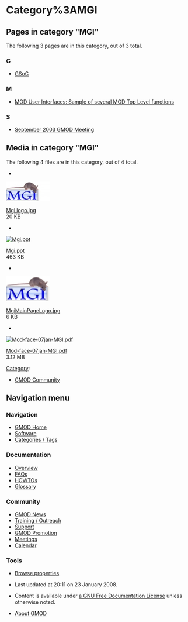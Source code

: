 



<span id="top"></span>




# <span dir="auto">Category%3AMGI</span>










## Pages in category "MGI"

The following 3 pages are in this category, out of 3 total.



### G

- [GSoC](GSoC "GSoC")

### M

- [MOD User Interfaces: Sample of several MOD Top Level
  functions](MOD_User_Interfaces:_Sample_of_several_MOD_Top_Level_functions "MOD User Interfaces: Sample of several MOD Top Level functions")

### S

- [September 2003 GMOD
  Meeting](September_2003_GMOD_Meeting "September 2003 GMOD Meeting")




## Media in category "MGI"

The following 4 files are in this category, out of 4 total.

- 

  

  

  <a href="File:Mgi_logo.jpg" class="image"><img
  src="https://raw.githubusercontent.com/GMOD/gmod.github.io/main/mediawiki/images/thumb/0/07/Mgi_logo.jpg/120px-Mgi_logo.jpg"
  width="120" height="53" alt="Mgi logo.jpg" /></a>

  

  

  

  [Mgi logo.jpg](File:Mgi_logo.jpg "File:Mgi logo.jpg")  
  20 KB  

  

  

- 

  

  

  <a href="File:Mgi.ppt" class="image"><img
  src="../mediawiki/skins/common/images/icons/fileicon.png" width="120"
  height="120" alt="Mgi.ppt" /></a>

  

  

  

  [Mgi.ppt](File:Mgi.ppt "File:Mgi.ppt")  
  463 KB  

  

  

- 

  

  

  <a href="File:MgiMainPageLogo.jpg" class="image"><img
  src="https://raw.githubusercontent.com/GMOD/gmod.github.io/main/mediawiki/images/4/4f/MgiMainPageLogo.jpg" width="120"
  height="68" alt="MgiMainPageLogo.jpg" /></a>

  

  

  

  [MgiMainPageLogo.jpg](File:MgiMainPageLogo.jpg "File:MgiMainPageLogo.jpg")  
  6 KB  

  

  

- 

  

  

  <a href="File:Mod-face-07jan-MGI.pdf" class="image"><img
  src="../mediawiki/skins/common/images/icons/fileicon-pdf.png"
  width="120" height="120" alt="Mod-face-07jan-MGI.pdf" /></a>

  

  

  

  [Mod-face-07jan-MGI.pdf](File:Mod-face-07jan-MGI.pdf "File:Mod-face-07jan-MGI.pdf")  
  3.12 MB  

  

  





[Category](Special%3ACategories "Special%3ACategories"):

- [GMOD Community](Category%3AGMOD_Community "Category%3AGMOD Community")






## Navigation menu






### 



<a href="Main_Page"
style="background-image: url(../images/GMOD-cogs.png);"
title="Visit the main page"></a>


### Navigation



- <span id="n-GMOD-Home">[GMOD Home](Main_Page)</span>
- <span id="n-Software">[Software](GMOD_Components)</span>
- <span id="n-Categories-.2F-Tags">[Categories /
  Tags](Categories)</span>




### Documentation



- <span id="n-Overview">[Overview](Overview)</span>
- <span id="n-FAQs">[FAQs](Category%3AFAQ)</span>
- <span id="n-HOWTOs">[HOWTOs](Category%3AHOWTO)</span>
- <span id="n-Glossary">[Glossary](Glossary)</span>




### Community



- <span id="n-GMOD-News">[GMOD News](GMOD_News)</span>
- <span id="n-Training-.2F-Outreach">[Training /
  Outreach](Training_and_Outreach)</span>
- <span id="n-Support">[Support](Support)</span>
- <span id="n-GMOD-Promotion">[GMOD Promotion](GMOD_Promotion)</span>
- <span id="n-Meetings">[Meetings](Meetings)</span>
- <span id="n-Calendar">[Calendar](Calendar)</span>




### Tools

- <span id="t-smwbrowselink"><a href="Special%3ABrowse/Category%3AMGI" rel="smw-browse">Browse
  properties</a></span>



- <span id="footer-info-lastmod">Last updated at 20:11 on 23 January
  2008.</span>
<!-- - <span id="footer-info-viewcount">12,798 page views.</span> -->
- <span id="footer-info-copyright">Content is available under
  <a href="http://www.gnu.org/licenses/fdl-1.3.html" class="external"
  rel="nofollow">a GNU Free Documentation License</a> unless otherwise
  noted.</span>

<!-- -->

- <span id="footer-places-about">[About
  GMOD](GMOD%3AAbout "GMOD%3AAbout")</span>

<!-- -->




